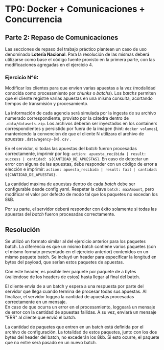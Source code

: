 # TP0: Docker + Comunicaciones + Concurrencia

## Parte 2: Repaso de Comunicaciones

Las secciones de repaso del trabajo práctico plantean un caso de uso denominado **Lotería Nacional**. Para la resolución de las mismas deberá utilizarse como base el código fuente provisto en la primera parte, con las modificaciones agregadas en el ejercicio 4.

### Ejercicio N°6:
Modificar los clientes para que envíen varias apuestas a la vez (modalidad conocida como procesamiento por _chunks_ o _batchs_). 
Los _batchs_ permiten que el cliente registre varias apuestas en una misma consulta, acortando tiempos de transmisión y procesamiento.

La información de cada agencia será simulada por la ingesta de su archivo numerado correspondiente, provisto por la cátedra dentro de `.data/datasets.zip`.
Los archivos deberán ser inyectados en los containers correspondientes y persistido por fuera de la imagen (hint: `docker volumes`), manteniendo la convencion de que el cliente N utilizara el archivo de apuestas `.data/agency-{N}.csv` .

En el servidor, si todas las apuestas del *batch* fueron procesadas correctamente, imprimir por log: `action: apuesta_recibida | result: success | cantidad: ${CANTIDAD_DE_APUESTAS}`. En caso de detectar un error con alguna de las apuestas, debe responder con un código de error a elección e imprimir: `action: apuesta_recibida | result: fail | cantidad: ${CANTIDAD_DE_APUESTAS}`.

La cantidad máxima de apuestas dentro de cada _batch_ debe ser configurable desde config.yaml. Respetar la clave `batch: maxAmount`, pero modificar el valor por defecto de modo tal que los paquetes no excedan los 8kB. 

Por su parte, el servidor deberá responder con éxito solamente si todas las apuestas del _batch_ fueron procesadas correctamente.

## Resolución

Se utilizó un formato similar al del ejercicio anterior para los paquetes batch. La diferencia es que un mismo batch contiene varios paquetes (con el mismo formato presentado en el ejercicio anterior) contenidos en un mismo paquete batch. Se incluyó un header para especificar la longitud en bytes del payload, que serían estos paquetes de apuestas.

Con este header, es posible leer paquete por paquete de a bytes (valiéndose de los headers de estos) hasta llegar al final del batch.

El cliente envía de a un batch y espera a una respuesta por parte del servidor que llega cuando termina de procesar todas sus apuestas.
Al finalizar, el servidor loggea la cantidad de apuestas procesadas correctamente en un mensaje.   
En caso de que ocurra un error en el procesamiento, loggeará un mensaje de error con la cantidad de apuestas fallidas. A su vez, enviará un mensaje "ERR" al cliente que envió el batch.

La cantidad de paquetes que entren en un batch está definida por el archivo de configuración. La totalidad de estos paquetes, junto con los dos bytes del header del batch, no excederán los 8kb. Si esto ocurre, el paquete que no entre será pasado en un nuevo batch.
